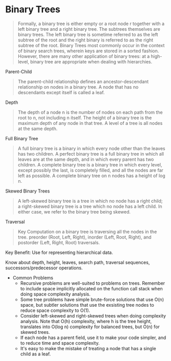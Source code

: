 # Binary Trees #

> Formally, a binary tree is either empty or a root node r together with a left binary tree and a right binary tree. The subtrees themselves are binary trees. 
  The left binary tree is sometime referred to as the left subtree of the root and the right binary is referred to as the right subtree of the root.
  Binary Trees most commonly occur in the context of binary search trees, wherein keys are stored in a sorted fashion. However, there are many other application of binary trees:
  at a high-level, binary tree are appropriate when dealing with hierarchies. 

Parent-Child

> The parent-child relationship defines an ancestor-descendant relationship on nodes in a binary tree. A node that has no descendants except itself is called a leaf.

Depth
> The depth of a node n is the number of nodes on each path from the root to n, not including n itself. The height of a binary tree is the maximum depth of any node in that tree.
  A level of a tree is all nodes at the same depth. 
  
Full Binary Tree
> A full binary tree is a binary in which every node other than the leaves has two children. A perfect binary tree is a full binary tree in which all leaves are at the same depth, 
and in which every parent has two children. A complete binary tree is a binary tree in which every level, except possibly the last, is completely filled, and all the nodes are far left 
as possible. A complete binary tree on n nodes has a height of log n.

Skewed Binary Trees
> A left-skewed binary tree is a tree in which no node has a right child; a right-skewed binary tree is a tree which no node has a left child. In either case, we refer to the binary tree
being skewed.

Traversal
> Key Computation on a binary tree is traversing all the nodes in the tree. preorder (Root, Left, Right), inorder (Left, Root, Right), and postorder (Left, Right, Root) traversals.

Key Benefit: Use for representing hierarchical data.

Know about depth, height, leaves, search path, traversal sequences, successors/predecessor operations.


- Common Problems
    - Recursive problems are well-suited to problems on trees. Remember to include space implicitly allocated on the function call stack when doing space complexity analysis.
    - Some tree problems have simple brute-force solutions that use O(n) space, but subtler solutions that use the exsisting tree nodes to reduce space complexity to O(1).
    - Consider left-skewed and right-skewed trees when doing complexity analysis. Note that O(h) complexity, where h is the tree height, translates into O(log n) complexity for balanced trees, but O(n) for skewed trees.
    - If each node has a parent field, use it to make your code simpler, and to reduce time and space complexity.
    - It's easy to make the mistake of treating a node that has a single child as a leaf.
